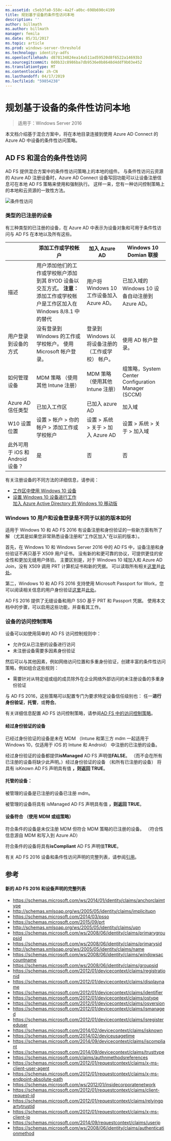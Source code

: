 ```yaml
---
ms.assetid: c5eb3fa0-550c-4a2f-a0bc-698b690c4199
title: 规划基于设备的条件性访问本地
description: ''
author: billmath
ms.author: billmath
manager: femila
ms.date: 05/31/2017
ms.topic: article
ms.prod: windows-server-threshold
ms.technology: identity-adfs
ms.openlocfilehash: d878134824ea14a511ad59520d8f6522a14693b3
ms.sourcegitcommit: 0d0b32c8986ba7db9536e0b8648d4ddf9b03e452
ms.translationtype: MT
ms.contentlocale: zh-CN
ms.lasthandoff: 04/17/2019
ms.locfileid: "59854238"
---
```

# <a name="plan-device-based-conditional-access-on-premises"></a>规划基于设备的条件性访问本地

>适用于：Windows Server 2016

本文档介绍基于混合方案中，将在本地目录连接到使用 Azure AD Connect 的 Azure AD 中设备的条件性访问策略。     

## <a name="ad-fs-and-hybrid-conditional-access"></a>AD FS 和混合的条件性访问  

AD FS 提供混合方案中的条件性访问策略上的本地的组件。  与条件性访问云资源的 Azure AD 注册设备时，Azure AD Connect 设备写回功能可以让设备注册信息可在本地 AD FS 策略来使用和强制执行。  这样一来，您有一种访问控制策略上的本地和云资源的一致性方法。  

![条件性访问](media/Plan-Device-based-Conditional-Access-on-Premises/ADFS_ITPRO4.png)  

### <a name="types-of-registered-devices"></a>类型的已注册的设备  
有三种类型的已注册的设备，在 Azure AD 中表示为设备对象和可用于条件性访问与 AD FS 在本地以及所有这些。  

| |添加工作或学校帐户  |加入 Azure AD  |Windows 10 Domian 联接    
| --- | --- |--- | --- |
|描述    |  用户添加他们的工作或学校帐户添加到其 BYOD 设备以交互方式。  **注意：** 添加工作或学校帐户是工作区加入在 Windows 8/8.1 中的替代       | 用户将 Windows 10 工作设备加入 Azure AD。|已加入域的 Windows 10 设备自动注册到 Azure AD。|           
|用户登录到设备的方式     |  没有登录到 Windows 的工作或学校帐户。  使用 Microsoft 帐户登录。       |   登录到 Windows 以将设备注册的 （工作或学校） 帐户。      |     使用 AD 帐户登录。|      
|如何管理设备    |      MDM 策略 （使用其他 Intune 注册）   | MDM 策略 （使用其他 Intune 注册）        |   组策略，System Center Configuration Manager (SCCM) |
|Azure AD 信任类型|已加入工作区|已加入 azure AD|加入域  |     
|W10 设置位置    | 设置 > 帐户 > 你的帐户 > 添加工作或学校帐户        | 设置 > 系统 > 关于 > 加入 Azure AD       |   设置 > 系统 > 关于 > 加入域 |       
|此外可用于 iOS 和 Android 设备？   |    是     |       否  |   否   |   

  

有关注册设备的不同方法的详细信息，请参阅：  
* [工作区中使用 Windows 10 设备](https://azure.microsoft.com/documentation/articles/active-directory-azureadjoin-windows10-devices/)  
* [设置 Windows 10 设备进行工作](https://jairocadena.com/2016/01/18/setting-up-windows-10-devices-for-work-domain-join-azure-ad-join-and-add-work-or-school-account/)  
[加入 Azure Active Directory 的 Windows 10 移动版](https://technet.microsoft.com/itpro/windows/manage/join-windows-10-mobile-to-azure-active-directory)  

### <a name="how-windows-10-user-and-device-sign-on-is-different-from-previous-versions"></a>Windows 10 用户和设备登录是不同于以前的版本如何  
适用于 Windows 10 和 AD FS 2016 有设备注册和身份验证的一些新方面有所了解 （尤其是如果您非常熟悉设备注册和"工作区加入"在以前的版本）。  

首先，在 Windows 10 和 Windows Server 2016 中的 AD FS 中，设备注册和身份验证不再只基于 X509 用户证书。  没有新的和更可靠的协议，可提供更佳的安全性和更加无缝用户体验。  主要区别是，对于 Windows 10 域加入和 Azure AD Join，没有 X509 调用 PRT 计算机证书和新的凭据。  可以读取所有相关[这里](https://jairocadena.com/2016/01/18/how-domain-join-is-different-in-windows-10-with-azure-ad/)并[此处](https://jairocadena.com/2016/02/01/azure-ad-join-what-happens-behind-the-scenes/)。  

第二，Windows 10 和 AD FS 2016 支持使用 Microsoft Passport for Work，您可以阅读相关信息的用户身份验证[这里](https://jairocadena.com/2016/03/09/azure-ad-and-microsoft-passport-for-work-in-windows-10/)并[此处](https://azure.microsoft.com/documentation/articles/active-directory-azureadjoin-passport-deployment/)。  

AD FS 2016 提供了无缝设备和用户 SSO 基于 PRT 和 Passport 凭据。  使用本文档中的步骤，可以启用这些功能，并查看其工作。  

### <a name="device-access-control-policies"></a>设备的访问控制策略  
设备可以如使用简单的 AD FS 访问控制规则中：  

- 允许仅从已注册的设备进行访问   
- 未注册设备需要多因素身份验证  

然后可以与其他因素，例如网络访问位置和多重身份验证，创建丰富的条件性访问策略，例如组合这些规则：  


- 需要针对从特定组或组的成员除外在企业网络外部访问的未注册设备的多重身份验证  

与 AD FS 2016，这些策略可以配置专门为要求特定设备信任级别也： 任一**进行身份验证**，**托管**，或**符合**。  

有关详细信息配置 AD FS 访问控制策略，请参阅[AD FS 中的访问控制策略](../../ad-fs/operations/Access-Control-Policies-in-AD-FS.md)。  

#### <a name="authenticated-devices"></a>经过身份验证的设备  
已经过身份验证的设备是未在 MDM （Intune 和第三方 mdm 一起适用于 Windows 10，仅适用于 iOS 的 Intune 和 Android） 中注册的已注册的设备。   

经过身份验证的设备都提供**isManaged** AD FS 声明值**FALSE**。 （而不会在所有已注册的设备将缺少此声明。）经过身份验证的设备 （和所有已注册的设备） 将具有 isKnown AD FS 声明具有值 **，则返回 TRUE**。  

#### <a name="managed-devices"></a>托管的设备：   

被管理的设备是已注册的设备已注册 mdm。  

被管理的设备将具有 isManaged AD FS 声明具有值 **，则返回 TRUE**。  

#### <a name="devices-compliant-with-mdm-or-group-policies"></a>设备符合 （使用 MDM 或组策略）  
符合条件的设备是未仅注册 MDM 但符合 MDM 策略的已注册的设备。 （符合性信息源自 MDM 和写入到 Azure AD）  

符合条件的设备将具有**isCompliant** AD FS 声明值**TRUE**。    

有关 AD FS 2016 设备和条件性访问声明的完整列表，请参阅[引用](#reference)。  


## <a name="reference"></a>参考  
#### <a name="complete-list-of-new-ad-fs-2016-and-device-claims"></a>新的 AD FS 2016 和设备声明的完整列表  

* https://schemas.microsoft.com/ws/2014/01/identity/claims/anchorclaimtype  
* http://schemas.xmlsoap.org/ws/2005/05/identity/claims/implicitupn  
* https://schemas.microsoft.com/2014/03/psso  
* https://schemas.microsoft.com/2015/09/prt  
* http://schemas.xmlsoap.org/ws/2005/05/identity/claims/upn  
* https://schemas.microsoft.com/ws/2008/06/identity/claims/primarygroupsid  
* https://schemas.microsoft.com/ws/2008/06/identity/claims/primarysid  
* http://schemas.xmlsoap.org/ws/2005/05/identity/claims/name  
* https://schemas.microsoft.com/ws/2008/06/identity/claims/windowsaccountname  
* https://schemas.microsoft.com/ws/2008/06/identity/claims/groupsid  
* https://schemas.microsoft.com/2012/01/devicecontext/claims/registrationid  
* https://schemas.microsoft.com/2012/01/devicecontext/claims/displayname  
* https://schemas.microsoft.com/2012/01/devicecontext/claims/identifier  
* https://schemas.microsoft.com/2012/01/devicecontext/claims/ostype  
* https://schemas.microsoft.com/2012/01/devicecontext/claims/osversion  
* https://schemas.microsoft.com/2012/01/devicecontext/claims/ismanaged  
* https://schemas.microsoft.com/2012/01/devicecontext/claims/isregistereduser  
* https://schemas.microsoft.com/2014/02/devicecontext/claims/isknown  
* https://schemas.microsoft.com/2014/02/deviceusagetime  
* https://schemas.microsoft.com/2014/09/devicecontext/claims/iscompliant  
* https://schemas.microsoft.com/2014/09/devicecontext/claims/trusttype  
* https://schemas.microsoft.com/claims/authnmethodsreferences  
* https://schemas.microsoft.com/2012/01/requestcontext/claims/x-ms-client-user-agent  
* https://schemas.microsoft.com/2012/01/requestcontext/claims/x-ms-endpoint-absolute-path  
* https://schemas.microsoft.com/ws/2012/01/insidecorporatenetwork  
* https://schemas.microsoft.com/2012/01/requestcontext/claims/client-request-id  
* https://schemas.microsoft.com/2012/01/requestcontext/claims/relyingpartytrustid  
* https://schemas.microsoft.com/2012/01/requestcontext/claims/x-ms-client-ip  
* https://schemas.microsoft.com/2014/09/requestcontext/claims/userip  
* https://schemas.microsoft.com/ws/2008/06/identity/claims/authenticationmethod  
